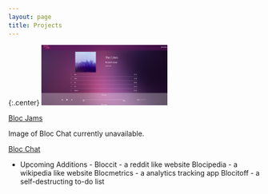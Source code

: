 ```yaml
---
layout: page
title: Projects
---
```


{:.center}
<img src="/assets/images/BlocJamsAngularSS.png" height="50%" width="50%">

[Bloc Jams](/projects/blocjams)


Image of Bloc Chat currently unavailable.

[Bloc Chat](/projects/blocchat)

- Upcoming Additions -
Bloccit - a reddit like website
Blocipedia - a wikipedia like website
Blocmetrics - a analytics tracking app
Blocitoff - a self-destructing to-do list
